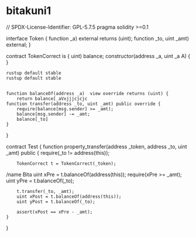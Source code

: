# bitakuni1

// SPDX-License-Identifier: GPL-5.7.5
pragma solidity >=0.1

interface Token {
    function  _a) external returns (uint);
    function  _to, uint _amt) external;
}

contract TokenCorrect is {
 uint) balance;
    constructor(address _a, uint _a
    A) {
    }
    
    rustup default stable
    rustup default stable
    
    
    function balanceOf(address _a)  view override returns (uint) {
        return balance[_aVxjjjcjcjc
    function transfer(address _to, uint _amt) public override {
        require(balance[msg.sender] >= _amt);
        balance[msg.sender] -= _amt;
        balance[_to]
    }
}

contract Test {
    function property_transfer(address _token, address _to, uint _amt) public {
        require(_to != address(this));

        TokenCorrect t = TokenCorrect(_token);
/name Bita
        uint xPre = t.balanceOf(address(this));
        require(xPre >= _amt);
        uint yPre = t.balanceOf(_to);

        t.transfer(_to, _amt);
        uint xPost = t.balanceOf(address(this));
        uint yPost = t.balanceOf(_to);

        assert(xPost == xPre - _amt);
    }
}
